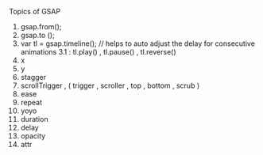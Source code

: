 Topics of GSAP

1. gsap.from();
2. gsap.to ();
3. var tl = gsap.timeline(); // helps to auto adjust the delay for consecutive animations
   3.1 : tl.play() , tl.pause() , tl.reverse()
4. x
5. y
6. stagger
7. scrollTrigger , ( trigger , scroller , top , bottom , scrub )
8. ease
9. repeat
10. yoyo
11. duration
12. delay
13. opacity
14. attr
